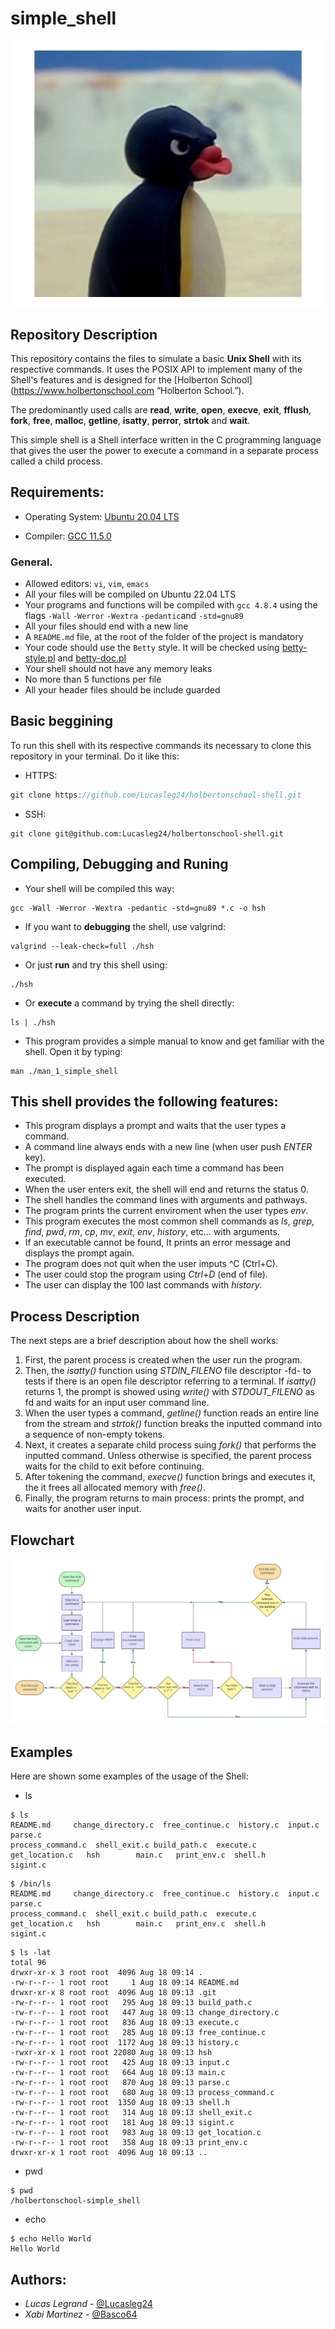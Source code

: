 # simple_shell

![Angry linux](/pingu.png)

## Repository Description

This repository contains the files to simulate a basic **Unix Shell** with its respective commands. It uses the POSIX API to implement many of the Shell's features and is designed for the [Holberton School] (https://www.holbertonschool.com “Holberton School.”).

The predominantly used calls are **read**, **write**, **open**, **execve**, **exit**, **fflush**, **fork**, **free**, **malloc**, **getline**, **isatty**, **perror**, **strtok** and **wait**.

This simple shell is a Shell interface written in the C programming language that gives the user the power to execute a command in a separate process called a child process.

## Requirements:

* Operating System: [Ubuntu 20.04 LTS](http://releases.ubuntu.com/20.04/)

* Compiler: [GCC 11.5.0](https://gcc.gnu.org/gcc-11/)

### General.

- Allowed editors: `vi`, `vim`, `emacs`
- All your files will be compiled on Ubuntu 22.04 LTS
- Your programs and functions will be compiled with `gcc 4.8.4` using the flags `-Wall` `-Werror` `-Wextra` `-pedantic`and `-std=gnu89`
- All your files should end with a new line
- A `README.md` file, at the root of the folder of the project is mandatory
- Your code should use the `Betty` style. It will be checked using [betty-style.pl](https://github.com/holbertonschool/Betty/blob/master/betty-style.pl "betty-style.pl") and [betty-doc.pl](https://github.com/holbertonschool/Betty/blob/master/betty-doc.pl "betty-doc.pl")
- Your shell should not have any memory leaks
- No more than 5 functions per file
- All your header files should be include guarded

## Basic beggining

To run this shell with its respective commands its necessary to clone this repository in your terminal. Do it like this:
- HTTPS:

```c
git clone https://github.com/Lucasleg24/holbertonschool-shell.git
```

- SSH:

```
git clone git@github.com:Lucasleg24/holbertonschool-shell.git
```

## Compiling, Debugging and Runing

- Your shell will be compiled this way: 
 ```
gcc -Wall -Werror -Wextra -pedantic -std=gnu89 *.c -o hsh
```

- If you want to **debugging** the shell, use valgrind:
```
valgrind --leak-check=full ./hsh
```
- Or just **run** and try this shell using:
```
./hsh
```
- Or **execute** a command by trying the shell directly:
```
ls | ./hsh
```
- This program provides a simple manual to know and get familiar with the shell. Open it by typing: 
```
man ./man_1_simple_shell
```

## This shell provides the following features:

* This program displays a prompt and waits that the user types a command. 
* A command line always ends with a new line (when user push *ENTER* key).
* The prompt is displayed again each time a command has been executed.
* When the user enters exit, the shell will end and returns the status 0.
* The shell handles the command lines with arguments and pathways.
* The program prints the current enviroment when the user types *env*.
* This program executes the most common shell commands as *ls*, *grep*, *find*, *pwd*, *rm*, *cp*, *mv*, *exit*, *env*, *history*, etc... with arguments.
* If an executable cannot be found, It prints an error message and displays the prompt again.
* The program does not quit when the user imputs ^C (Ctrl+C).
* The user could stop the program using *Ctrl+D* (end of file).
* The user can display the 100 last commands with *history*.


## Process Description

The next steps are a brief description about how the shell works:

1. First, the parent process is created when the user run the program.
2. Then, the *isatty()* function using *STDIN_FILENO* file descriptor -fd- to tests if there is an open file descriptor referring to a terminal. If *isatty()* returns 1, the prompt is showed using *write()* with *STDOUT_FILENO* as fd and waits for an input user command line.
3. When the user types a command, *getline()* function reads an entire line from the stream and *strtok()* function breaks the inputted command into a sequence of non-empty tokens.
4. Next, it creates a separate child process suing *fork()* that performs the inputted command. Unless otherwise is specified, the parent process waits for the child to exit before continuing.
5. After tokening the command, *execve()* function brings and executes it, the it frees all allocated memory with *free()*.
6. Finally, the program returns to main process: prints the prompt, and waits for another user input.

## Flowchart

![Flowchart](/flowchart.jpeg)

## Examples

Here are shown some examples of the usage of the Shell:

- ls

```shell
$ ls
README.md     change_directory.c  free_continue.c  history.c  input.c  parse.c
process_command.c  shell_exit.c build_path.c  execute.c           
get_location.c   hsh        main.c   print_env.c  shell.h            sigint.c
```

```shell
$ /bin/ls
README.md     change_directory.c  free_continue.c  history.c  input.c  parse.c
process_command.c  shell_exit.c build_path.c  execute.c
get_location.c   hsh        main.c   print_env.c  shell.h            sigint.c
```

```shell
$ ls -lat
total 96
drwxr-xr-x 3 root root  4096 Aug 18 09:14 .
-rw-r--r-- 1 root root     1 Aug 18 09:14 README.md
drwxr-xr-x 8 root root  4096 Aug 18 09:13 .git
-rw-r--r-- 1 root root   295 Aug 18 09:13 build_path.c
-rw-r--r-- 1 root root   447 Aug 18 09:13 change_directory.c
-rw-r--r-- 1 root root   836 Aug 18 09:13 execute.c
-rw-r--r-- 1 root root   285 Aug 18 09:13 free_continue.c
-rw-r--r-- 1 root root  1172 Aug 18 09:13 history.c
-rwxr-xr-x 1 root root 22080 Aug 18 09:13 hsh
-rw-r--r-- 1 root root   425 Aug 18 09:13 input.c
-rw-r--r-- 1 root root   664 Aug 18 09:13 main.c
-rw-r--r-- 1 root root   870 Aug 18 09:13 parse.c
-rw-r--r-- 1 root root   680 Aug 18 09:13 process_command.c
-rw-r--r-- 1 root root  1350 Aug 18 09:13 shell.h
-rw-r--r-- 1 root root   314 Aug 18 09:13 shell_exit.c
-rw-r--r-- 1 root root   181 Aug 18 09:13 sigint.c
-rw-r--r-- 1 root root   983 Aug 18 09:13 get_location.c
-rw-r--r-- 1 root root   358 Aug 18 09:13 print_env.c
drwxr-xr-x 1 root root  4096 Aug 18 09:13 ..
```
- pwd

```shell
$ pwd
/holbertonschool-simple_shell
```
- echo

```shell
$ echo Hello World
Hello World
```


## Authors:

- *Lucas Legrand* - [@Lucasleg24](https://github.com/Lucasleg24) 
- *Xabi Martinez*  - [@Basco64](https://github.com/Basco64)
